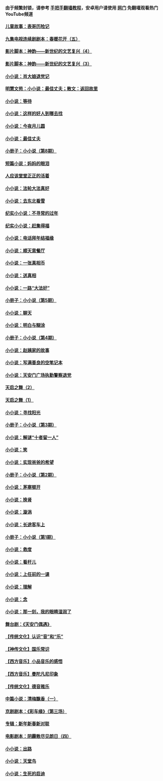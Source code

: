 #### 由于频繁封锁，请参考 [手把手翻墙教程](https://github.com/gfw-breaker/guides/wiki/)，安卓用户请使用 [网门](https://github.com/gfw-breaker/nogfw/blob/master/dl.md?t=06210701) 免翻墙观看热门YouTube频道 

#### [儿童故事：表哥历险记](../pages/328/383535.md?t=06210701) 

#### [九集电视连续剧剧本：春暖花开（五）](../pages/328/275919.md?t=06210701) 

#### [影片脚本：神韵——新世纪的文艺复兴（4）](../pages/328/266089.md?t=06210701) 

#### [影片脚本：神韵——新世纪的文艺复兴（3）](../pages/328/266087.md?t=06210701) 

#### [小小说：肖大娘退党记](../pages/328/239807.md?t=06210701) 

#### [明慧文苑：小小说：最佳丈夫；散文：返回故里](../pages/328/3439.md?t=06210701) 

#### [小小说：等待](../pages/328/223927.md?t=06210701) 

#### [小小说：这样的好人到哪去找](../pages/328/209396.md?t=06210701) 

#### [小小说：今夜月儿圆](../pages/328/193588.md?t=06210701) 

#### [小小说：最佳丈夫](../pages/328/190938.md?t=06210701) 

#### [小册子：小小说（第8期）](../pages/328/188202.md?t=06210701) 

#### [短篇小说：妈妈的眼泪](../pages/328/187712.md?t=06210701) 

#### [人应该堂堂正正的活着](../pages/328/182430.md?t=06210701) 

#### [小小说：法轮大法真好](../pages/328/174669.md?t=06210701) 

#### [小小说：去东北看雪](../pages/328/173882.md?t=06210701) 

#### [纪实小小说：不寻常的过年](../pages/328/173187.md?t=06210701) 

#### [纪实小小说：赶集得福](../pages/328/172652.md?t=06210701) 

#### [小小说：电话拜年结福缘](../pages/328/172533.md?t=06210701) 

#### [小小说：顺天意餐厅](../pages/328/170182.md?t=06210701) 

#### [小小说：一张真相币](../pages/328/169410.md?t=06210701) 

#### [小小说：送真相](../pages/328/166713.md?t=06210701) 

#### [小小说：一路“大法好”](../pages/328/162016.md?t=06210701) 

#### [小册子：小小说（第5期）](../pages/328/161131.md?t=06210701) 

#### [小小说：聊天](../pages/328/159640.md?t=06210701) 

#### [小小说：明白与糊涂](../pages/328/158101.md?t=06210701) 

#### [小册子：小小说（第4期）](../pages/328/158006.md?t=06210701) 

#### [小小说：赵姨家的故事](../pages/328/157843.md?t=06210701) 

#### [小小说：写满善良的空笔记本](../pages/328/157382.md?t=06210701) 

#### [小小说：天安门广场执勤警察退党](../pages/328/156982.md?t=06210701) 

#### [天启之舞（2）](../pages/328/153440.md?t=06210701) 

#### [天启之舞（1）](../pages/328/153439.md?t=06210701) 

#### [小小说：寻找阳光](../pages/328/153065.md?t=06210701) 

#### [小册子：小小说（第3期）](../pages/328/151715.md?t=06210701) 

#### [小小说：解谜“十者留一人”](../pages/328/148967.md?t=06210701) 

#### [小小说：笑](../pages/328/148905.md?t=06210701) 

#### [小小说：实现爸爸的希望](../pages/328/148096.md?t=06210701) 

#### [小册子：小小说（第2期）](../pages/328/147214.md?t=06210701) 

#### [小小说：茅塞顿开](../pages/328/147030.md?t=06210701) 

#### [小小说：换肾](../pages/328/146770.md?t=06210701) 

#### [小小说：漩涡](../pages/328/146683.md?t=06210701) 

#### [小小说：长途客车上](../pages/328/145076.md?t=06210701) 

#### [小册子：小小说（第1期）](../pages/328/143963.md?t=06210701) 

#### [小小说：救度](../pages/328/143927.md?t=06210701) 

#### [小小说：看杆儿](../pages/328/142137.md?t=06210701) 

#### [小小说：上任前的一课](../pages/328/140808.md?t=06210701) 

#### [小小说：理解](../pages/328/140476.md?t=06210701) 

#### [小小说：念](../pages/328/139513.md?t=06210701) 

#### [小小说：那一刻，我的眼睛湿润了](../pages/328/138476.md?t=06210701) 

#### [舞台剧：《天安门偶遇》](../pages/328/117155.md?t=06210701) 

#### [【传统文化】认识“音”和“乐”](../pages/328/108667.md?t=06210701) 

#### [【神传文化】国乐常识](../pages/328/104225.md?t=06210701) 

#### [【西方音乐】小品音乐的感悟](../pages/328/102924.md?t=06210701) 

#### [【西方音乐】曼陀凡尼印象](../pages/328/102922.md?t=06210701) 

#### [【传统文化】德音雅乐](../pages/328/102923.md?t=06210701) 

#### [中篇小说：清梅飘香（一）](../pages/328/101058.md?t=06210701) 

#### [京剧剧本：《彩车缘》（第三场）](../pages/328/96434.md?t=06210701) 

#### [专辑：新年新春新对联](../pages/328/94991.md?t=06210701) 

#### [电影剧本：阴霾散尽见朗日（四）](../pages/328/87081.md?t=06210701) 

#### [小小说：出路](../pages/328/84848.md?t=06210701) 

#### [小小说：天堂鸟](../pages/328/83084.md?t=06210701) 

#### [小小说：生死的启迪](../pages/328/70977.md?t=06210701) 

